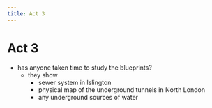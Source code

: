 ```yaml
---
title: Act 3
---
```


# Act 3

- has anyone taken time to study the blueprints?
  - they show
    - sewer system in Islington
    - physical map of the underground tunnels in North London
    - any underground sources of water
